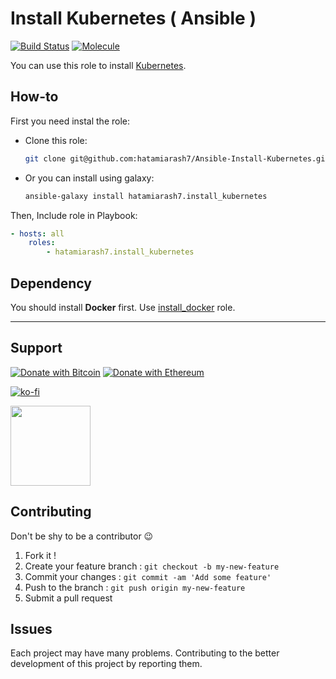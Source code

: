 # Install Kubernetes ( Ansible )

[![Build Status](https://app.travis-ci.com/hatamiarash7/Ansible-Install-Kubernetes.svg?branch=main)](https://app.travis-ci.com/hatamiarash7/Ansible-Install-Kubernetes) [![Molecule](https://github.com/hatamiarash7/Ansible-Install-Kubernetes/actions/workflows/molecule.yml/badge.svg)](https://github.com/hatamiarash7/Ansible-Install-Kubernetes/actions/workflows/molecule.yml)

You can use this role to install [Kubernetes](https://kubernetes.io).

## How-to

First you need instal the role:

-   Clone this role:

    ```bash
    git clone git@github.com:hatamiarash7/Ansible-Install-Kubernetes.git install_kubernetes
    ```

-   Or you can install using galaxy:

    ```bash
    ansible-galaxy install hatamiarash7.install_kubernetes
    ```

Then, Include role in Playbook:

```yml
- hosts: all
    roles:
        - hatamiarash7.install_kubernetes
```

## Dependency

You should install **Docker** first. Use [install_docker](https://github.com/hatamiarash7/Ansible-Install-Docker) role.

---

## Support

[![Donate with Bitcoin](https://en.cryptobadges.io/badge/micro/bc1qmmh6vt366yzjt3grjxjjqynrrxs3frun8gnxrz)](https://en.cryptobadges.io/donate/bc1qmmh6vt366yzjt3grjxjjqynrrxs3frun8gnxrz) [![Donate with Ethereum](https://en.cryptobadges.io/badge/micro/0x0831bD72Ea8904B38Be9D6185Da2f930d6078094)](https://en.cryptobadges.io/donate/0x0831bD72Ea8904B38Be9D6185Da2f930d6078094)

[![ko-fi](https://www.ko-fi.com/img/githubbutton_sm.svg)](https://ko-fi.com/D1D1WGU9)

<div><a href="https://payping.ir/@hatamiarash7"><img src="https://cdn.payping.ir/statics/Payping-logo/Trust/blue.svg" height="128" width="128"></a></div>

## Contributing

Don't be shy to be a contributor 😉

1. Fork it !
2. Create your feature branch : `git checkout -b my-new-feature`
3. Commit your changes : `git commit -am 'Add some feature'`
4. Push to the branch : `git push origin my-new-feature`
5. Submit a pull request

## Issues

Each project may have many problems. Contributing to the better development of this project by reporting them.
